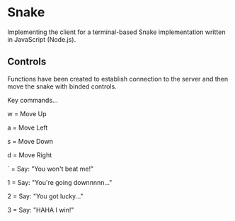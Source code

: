 # Snake

Implementing the client for a terminal-based Snake implementation written in JavaScript (Node.js).

## Controls

Functions have been created to establish connection to the server and then move the snake with binded controls.

Key commands...

w = Move Up

a = Move Left

s = Move Down

d = Move Right

` = Say: "You won't beat me!"

1 = Say: "You're going downnnnn..."

2 = Say: "You got lucky..."

3 = Say: "HAHA I win!"